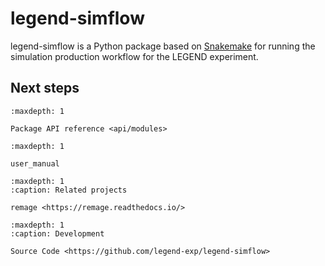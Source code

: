 # legend-simflow

legend-simflow is a Python package based on
[Snakemake](https://snakemake.readthedocs.io/en/stable/index.html) for running
the simulation production workflow for the LEGEND experiment.

## Next steps

```{toctree}
:maxdepth: 1

Package API reference <api/modules>
```

```{toctree}
:maxdepth: 1

user_manual
```

```{toctree}
:maxdepth: 1
:caption: Related projects

remage <https://remage.readthedocs.io/>
```

```{toctree}
:maxdepth: 1
:caption: Development

Source Code <https://github.com/legend-exp/legend-simflow>
```
